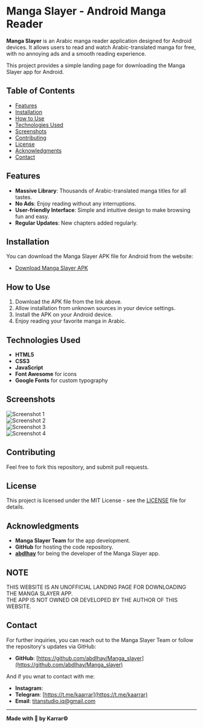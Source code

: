# Manga Slayer - Android Manga Reader  

**Manga Slayer** is an Arabic manga reader application designed for Android devices. It allows users to read and watch Arabic-translated manga for free, with no annoying ads and a smooth reading experience.  

This project provides a simple landing page for downloading the Manga Slayer app for Android.  

## Table of Contents  
- [Features](#features)  
- [Installation](#installation)  
- [How to Use](#how-to-use)  
- [Technologies Used](#technologies-used)  
- [Screenshots](#screenshots)  
- [Contributing](#contributing)  
- [License](#license)  
- [Acknowledgments](#acknowledgments)  
- [Contact](#contact)  

## Features  

- **Massive Library**: Thousands of Arabic-translated manga titles for all tastes.  
- **No Ads**: Enjoy reading without any interruptions.  
- **User-friendly Interface**: Simple and intuitive design to make browsing fun and easy.  
- **Regular Updates**: New chapters added regularly.  

## Installation  

You can download the Manga Slayer APK file for Android from the website:  

- [Download Manga Slayer APK](https://animeslayer.rf.gd)  

## How to Use  

1. Download the APK file from the link above.  
2. Allow installation from unknown sources in your device settings.  
3. Install the APK on your Android device.  
4. Enjoy reading your favorite manga in Arabic.  

## Technologies Used  

- **HTML5**  
- **CSS3**  
- **JavaScript**  
- **Font Awesome** for icons  
- **Google Fonts** for custom typography  

## Screenshots  

![Screenshot 1](assets/images/image_1.webp)  
![Screenshot 2](assets/images/image_2.webp)  
![Screenshot 3](assets/images/image_3.webp)  
![Screenshot 4](assets/images/image_4.webp)  

## Contributing  

Feel free to fork this repository, and submit pull requests.  

## License  

This project is licensed under the MIT License - see the [LICENSE](LICENSE) file for details.  

## Acknowledgments  

- **Manga Slayer Team** for the app development.  
- **GitHub** for hosting the code repository.  
- **[abdlhay](https://github.com/abdlhay)** for being the developer of the Manga Slayer app.  

## NOTE  

THIS WEBSITE IS AN UNOFFICIAL LANDING PAGE FOR DOWNLOADING THE MANGA SLAYER APP.  
THE APP IS NOT OWNED OR DEVELOPED BY THE AUTHOR OF THIS WEBSITE.  

## Contact  

For further inquiries, you can reach out to the Manga Slayer Team or follow the repository's updates via GitHub:

- **GitHub**: [https://github.com/abdlhay/Manga_slayer](https://github.com/abdlhay/Manga_slayer)

And if you wnat to contact with me:

- **Instagram**: []()
- **Telegram**: [https://t.me/kaarrar](https://t.me/kaarrar)
- **Email**: titanstudio.iq@gmail.com

---  

**Made with 💙 by Karrar©**
